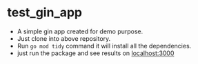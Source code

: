 # test_gin_app
- A simple gin app created for demo purpose.
- Just clone into above repository.
- Run `go mod tidy` command it will install all the dependencies.
- just run the package and see results on [localhost:3000](http://localhost:3000/test)